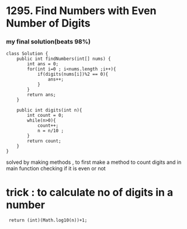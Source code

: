 # 1295. Find Numbers with Even Number of Digits

### my final solution(beats 98%)
```
class Solution {
    public int findNumbers(int[] nums) {
        int ans = 0;
        for(int i=0 ; i<nums.length ;i++){
            if(digits(nums[i])%2 == 0){
                ans++;
            }
        }
        return ans;
    }

    public int digits(int n){
        int count = 0;
        while(n>0){
            count++;
            n = n/10 ;
        }
        return count;
    }
}
```

solved by making methods , to first make a method to count digits and in main function checking if it is even or not

# trick : to calculate no of digits in a number
```
 return (int)(Math.log10(n))+1;
```
